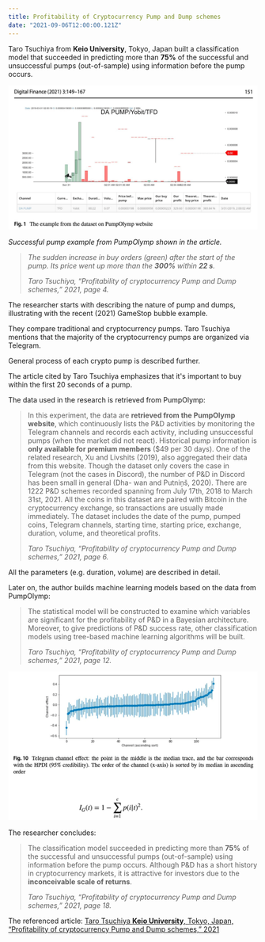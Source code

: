 ```yaml
---
title: Profitability of Cryptocurrency Pump and Dump schemes
date: "2021-09-06T12:00:00.121Z"
---
```


Taro Tsuchiya from **Keio University**, Tokyo, Japan built a classification model that succeeded in predicting more than **75%** of the successful and unsuccessful pumps (out-of-sample) using information before the pump occurs.

![Successful pump example from PumpOlymp shown in the article](./da-pump.png)
<p>
    <em>Successful pump example from PumpOlymp shown in the article.

> The sudden increase in buy orders (green) after the start of the pump. Its price went up more than the **300%** within **22 s**.
>
> <cite>Taro Tsuchiya, “Profitability of cryptocurrency Pump and Dump schemes,” 2021, page 4.</cite>

</em>
</p>

The researcher starts with describing the nature of pump and dumps, illustrating with the recent (2021) GameStop bubble example.

They compare traditional and cryptocurrency pumps. Taro Tsuchiya mentions that the majority of the cryptocurrency pumps are organized via Telegram.

General process of each crypto pump is described further.

<p>
    <a title="Li, T., Shin, D., & Wang, B. (2019). Cryptocurrency pump-and-dump schemes. Available at SSRN 3267041.">
        The article cited by Taro Tsuchiya
    </a>
    emphasizes that it's important to buy within the first 20 seconds of a pump.
</p>

The data used in the research is retrieved from PumpOlymp:
> In this experiment, the data are **retrieved from the PumpOlymp website**, which continuously lists the P&D activities by monitoring the Telegram channels and records each activity, including unsuccessful pumps (when the market did not react). Historical pump information is **only available for premium members** ($49 per 30 days). One of the related research, Xu and Livshits (2019), also aggregated their data from this website. Though the dataset only covers the case in Telegram (not the cases in Discord), the number of P&D in Discord has been small in general (Dha- wan and Putniņš, 2020). There are 1222 P&D schemes recorded spanning from July 17th, 2018 to March 31st, 2021. All the coins in this dataset are paired with Bitcoin in the cryptocurrency exchange, so transactions are usually made immediately. The dataset includes the date of the pump, pumped coins, Telegram channels, starting time, starting price, exchange, duration, volume, and theoretical profits.
>
> <cite>Taro Tsuchiya, “Profitability of cryptocurrency Pump and Dump schemes,” 2021, page 6.</cite>

All the parameters (e.g. duration, volume) are described in detail.

Later on, the author builds machine learning models based on the data from PumpOlymp: 
> The statistical model will be constructed to examine which variables are significant for the profitability of P&D in a Bayesian architecture. Moreover, to give predictions of P&D success rate, other classification models using tree-based machine learning algorithms will be built.
>
> <cite>Taro Tsuchiya, “Profitability of cryptocurrency Pump and Dump schemes,” 2021, page 12.</cite>

![Telegram channel effect](./chart.png)

The researcher concludes:

> The classification model succeeded in predicting more than **75%** of the successful and unsuccessful pumps (out-of-sample) using information before the pump occurs.
> Although P&D has a short history in cryptocurrency markets, it is attractive for investors due to the **inconceivable scale of returns**.
>
> <cite>Taro Tsuchiya, “Profitability of cryptocurrency Pump and Dump schemes,” 2021, page 18.</cite>

The referenced article: <a href="https://link.springer.com/content/pdf/10.1007/s42521-021-00034-6.pdf" target="_blank" rel="noopener noreferrer">Taro Tsuchiya **Keio University**, Tokyo, Japan, “Profitability of cryptocurrency Pump and Dump schemes,” 2021</a>